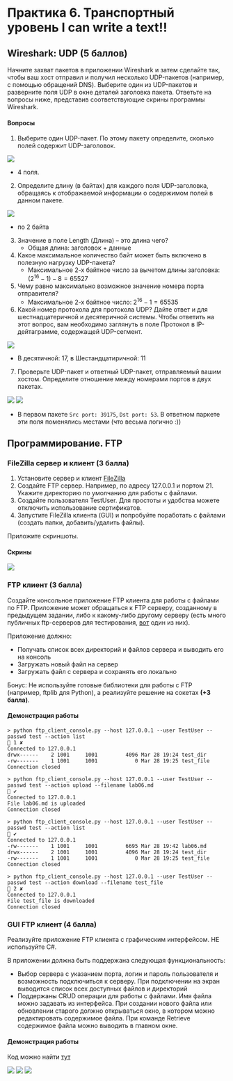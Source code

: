 # Практика 6. Транспортный уровень I can write a text!!

## Wireshark: UDP (5 баллов)
Начните захват пакетов в приложении Wireshark и затем сделайте так, чтобы ваш хост отправил и
получил несколько UDP-пакетов (например, с помощью обращений DNS).
Выберите один из UDP-пакетов и разверните поля UDP в окне деталей заголовка пакета.
Ответьте на вопросы ниже, представив соответствующие скрины программы Wireshark.

#### Вопросы
1. Выберите один UDP-пакет. По этому пакету определите, сколько полей содержит UDP-заголовок.

![](images/udp_1.png)

   - 4 поля.
2. Определите длину (в байтах) для каждого поля UDP-заголовка, обращаясь к отображаемой
   информации о содержимом полей в данном пакете.

![](images/udp_2.png)

   - по 2 байта
3. Значение в поле Length (Длина) – это длина чего?
   - Общая длина: заголовок + данные 
4. Какое максимальное количество байт может быть включено в полезную нагрузку UDP-пакета?
   - Максимальное 2-х байтное число за вычетом длины заголовка: $(2^16 - 1) - 8 = 65527$
5. Чему равно максимально возможное значение номера порта отправителя?
   - Максимальное 2-х байтное число: $2^16 - 1 = 65535$
6. Какой номер протокола для протокола UDP? Дайте ответ и для шестнадцатеричной и
   десятеричной системы. Чтобы ответить на этот вопрос, вам необходимо заглянуть в поле
   Протокол в IP-дейтаграмме, содержащей UDP-сегмент.

![](images/udp_6.png)

   - В десятичной: 17, в Шестандцатиричной: 11
7. Проверьте UDP-пакет и ответный UDP-пакет, отправляемый вашим хостом. Определите
   отношение между номерами портов в двух пакетах.

![](images/udp_7_1.png)
![](images/udp_7_2.png)
   
- В первом пакете `Src port: 39175`, `Dst port: 53`. В ответном паркете эти поля поменялись местами 
(что весьма логично :)) 

## Программирование. FTP

### FileZilla сервер и клиент (3 балла)
1. Установите сервер и клиент [FileZilla](https://filezilla.ru/get)
2. Создайте FTP сервер. Например, по адресу 127.0.0.1 и портом 21. 
   Укажите директорию по умолчанию для работы с файлами.
3. Создайте пользователя TestUser. Для простоты и удобства можете отключить использование сертификатов.
4. Запустите FileZilla клиента (GUI) и попробуйте поработать с файлами (создать папки,
добавить/удалить файлы).

Приложите скриншоты.

#### Скрины
![](images/filezilla.png)

### FTP клиент (3 балла)
Создайте консольное приложение FTP клиента для работы с файлами по FTP. Приложение может
обращаться к FTP серверу, созданному в предыдущем задании, либо к какому-либо другому серверу 
(есть много публичных ftp-серверов для тестирования, [вот](https://dlptest.com/ftp-test/) один из них).

Приложение должно:
- Получать список всех директорий и файлов сервера и выводить его на консоль
- Загружать новый файл на сервер
- Загружать файл с сервера и сохранять его локально

Бонус: Не используйте готовые библиотеки для работы с FTP (например, ftplib для Python), а реализуйте решение на сокетах **(+3 балла)**.

#### Демонстрация работы
```
> python ftp_client_console.py --host 127.0.0.1 --user TestUser --passwd test --action list                                                                  1 ✘ 
Connected to 127.0.0.1
drwx------    2 1001     1001         4096 Mar 28 19:24 test_dir
-rw-------    1 1001     1001            0 Mar 28 19:25 test_file
Connection closed

> python ftp_client_console.py --host 127.0.0.1 --user TestUser --passwd test --action upload --filename lab06.md                                              ✔ 
Connected to 127.0.0.1
File lab06.md is uploaded
Connection closed

> python ftp_client_console.py --host 127.0.0.1 --user TestUser --passwd test --action list                                                                    ✔ 
Connected to 127.0.0.1
-rw-------    1 1001     1001         6695 Mar 28 19:42 lab06.md
drwx------    2 1001     1001         4096 Mar 28 19:24 test_dir
-rw-------    1 1001     1001            0 Mar 28 19:25 test_file
Connection closed

> python ftp_client_console.py --host 127.0.0.1 --user TestUser --passwd test --action download --filename test_file                                         2 ✘ 
Connected to 127.0.0.1
File test_file is downloaded
Connection closed
```

### GUI FTP клиент (4 балла)
Реализуйте приложение FTP клиента с графическим интерфейсом. НЕ используйте C#.


В приложении должна быть поддержана следующая функциональность:
- Выбор сервера с указанием порта, логин и пароль пользователя и возможность
подключиться к серверу. При подключении на экран выводится список всех доступных
файлов и директорий
- Поддержаны CRUD операции для работы с файлами. Имя файла можно задавать из
интерфейса. При создании нового файла или обновлении старого должно открываться
окно, в котором можно редактировать содержимое файла. При команде Retrieve
содержимое файла можно выводить в главном окне.

#### Демонстрация работы

Код можно найти [тут](ftp_client_gui.py)

![](images/gui_3.png)
![](images/gui_2.png)
![](images/gui_1.png)



